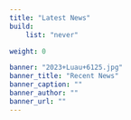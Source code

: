 ```yaml
---
title: "Latest News"
build:
    list: "never"

weight: 0

banner: "2023+Luau+6125.jpg"
banner_title: "Recent News"
banner_caption: ""
banner_author: ""
banner_url: ""
---
```

